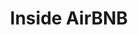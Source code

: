---
layout: default
last_edit: '2022-03-28T12:18:59.000Z'
link: http://insideairbnb.com/new-york-city/
location: New York City
shortname: insideairbnb
tags:
- Housing Market
title: Inside AirBNB
uuid: recx8a4iw5Tqeco3U
---